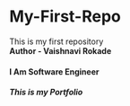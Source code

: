 # My-First-Repo
This is my first repository
<br>
<strong>Author - Vaishnavi Rokade </strong>
<h4> <strong>I Am Software Engineer</strong></h4>
<h6><strong class="red">This is my Portfolio</strong></h6>
